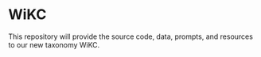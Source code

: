 # WiKC

This repository will provide the source code, data, prompts, and resources to our new taxonomy WiKC.
